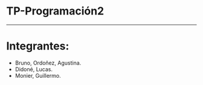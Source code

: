 # TP-Programación2
--------------------------------------------------
# Integrantes:
* Bruno, Ordoñez, Agustina.
* Didoné, Lucas.
* Monier, Guillermo.
